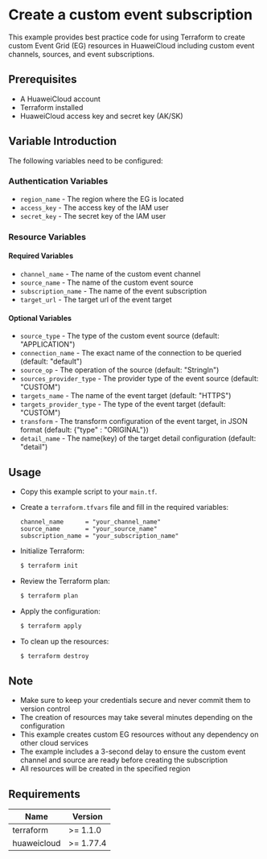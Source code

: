 # Create a custom event subscription

This example provides best practice code for using Terraform to create custom Event Grid (EG) resources in
HuaweiCloud including custom event channels, sources, and event subscriptions.

## Prerequisites

* A HuaweiCloud account
* Terraform installed
* HuaweiCloud access key and secret key (AK/SK)

## Variable Introduction

The following variables need to be configured:

### Authentication Variables

* `region_name` - The region where the EG is located
* `access_key` - The access key of the IAM user
* `secret_key` - The secret key of the IAM user

### Resource Variables

#### Required Variables

* `channel_name` - The name of the custom event channel
* `source_name` - The name of the custom event source
* `subscription_name` - The name of the event subscription
* `target_url` - The target url of the event target

#### Optional Variables

* `source_type` - The type of the custom event source (default: "APPLICATION")
* `connection_name` - The exact name of the connection to be queried (default: "default")
* `source_op` - The operation of the source (default: "StringIn")
* `sources_provider_type` - The provider type of the event source (default: "CUSTOM")
* `targets_name` - The name of the event target (default: "HTTPS")
* `targets_provider_type` - The type of the event target (default: "CUSTOM")
* `transform` - The transform configuration of the event target, in JSON format (default: {"type" : "ORIGINAL"})
* `detail_name` - The name(key) of the target detail configuration (default: "detail")

## Usage

* Copy this example script to your `main.tf`.

* Create a `terraform.tfvars` file and fill in the required variables:

  ```hcl
  channel_name      = "your_channel_name"
  source_name       = "your_source_name"
  subscription_name = "your_subscription_name"
  ```

* Initialize Terraform:

  ```bash
  $ terraform init
  ```

* Review the Terraform plan:

  ```bash
  $ terraform plan
  ```

* Apply the configuration:

  ```bash
  $ terraform apply
  ```

* To clean up the resources:

  ```bash
  $ terraform destroy
  ```

## Note

* Make sure to keep your credentials secure and never commit them to version control
* The creation of resources may take several minutes depending on the configuration
* This example creates custom EG resources without any dependency on other cloud services
* The example includes a 3-second delay to ensure the custom event channel and source are ready before creating the
  subscription
* All resources will be created in the specified region

## Requirements

| Name        | Version   |
|-------------|-----------|
| terraform   | >= 1.1.0  |
| huaweicloud | >= 1.77.4 |
